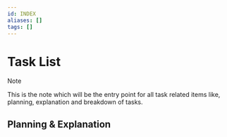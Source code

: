 ```yaml
---
id: INDEX
aliases: []
tags: []
---
```


# Task List

> [!NOTE]
> This is the note which will be the entry point for all task related items like, planning, explanation and breakdown of tasks.

## Planning & Explanation
